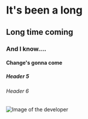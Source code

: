 # It's been a long
## Long time coming
### And I know....
#### Change's gonna come
##### Header 5
###### Header 6
![Image of the developer](https://encrypted-tbn0.gstatic.com/images?q=tbn:ANd9GcTK8UDqWxhDhM_z7NL0UqBZNYMu30oX1RAM_g&s)
